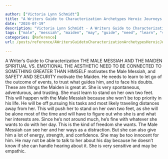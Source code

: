 ```yaml
---

author: ["Victoria Lynn Schmidt"]
title: "A Writers Guide to Characterization Archetypes Heroic Journeys and Other Elements of Dynamic Character Development - part0010_split_051.html"
date: "2024-07-19"
description: "Victoria Lynn Schmidt - A Writers Guide to Characterization Archetypes Heroic Journeys and Other Elements of Dynamic Character Development"
tags: ["male", "messiah", "maiden", "may", "guide", "need", "learn", "stand", "two", "foot", "want", "day", "writer", "characterization", "spiritual", "v", "emotional", "aesthetic", "connected", "something", "greater", "motivates", "safety", "security", "motivate"]
categories: [Reference]
url: /posts/reference/AWritersGuidetoCharacterizationArchetypesHeroicJourneysandOtherElementsofDynamicCharacterDevelopment-part0010split051html

---
```



A Writer’s Guide to Characterization
 THE MALE MESSIAH AND THE MAIDEN
SPIRITUAL VS. EMOTIONAL
THE AESTHETIC NEED TO BE CONNECTED TO SOMETHING GREATER THAN HIMSELF motivates the Male Messiah, and SAFETY AND SECURITY motivate the Maiden. He needs to learn to let go of the outcome of events, to trust what guides him, and to face his doubts. These are things the Maiden is great at. She is very spontaneous, adventurous, and trusting.
She must learn to stand on her own two feet. This will happen with the Male Messiah because she won’t be top priority in his life. He will be off pursuing his tasks and most likely traveling distances away from her. This will push her to stand on her own two feet, as she will be alone most of the time and will have to figure out who she is and what her interests are.
Since he’s not around much, he’s fine with whatever she wants to do with her day. This is the kind of freedom she wants.
The Male Messiah can see her and her ways as a distraction. But she can also give him a lot of energy, strength, and confidence. She may be too innocent for him. He may not be able to talk to her about his day because he doesn’t know if she can handle hearing about it. She is very sensitive and may be empathic.
